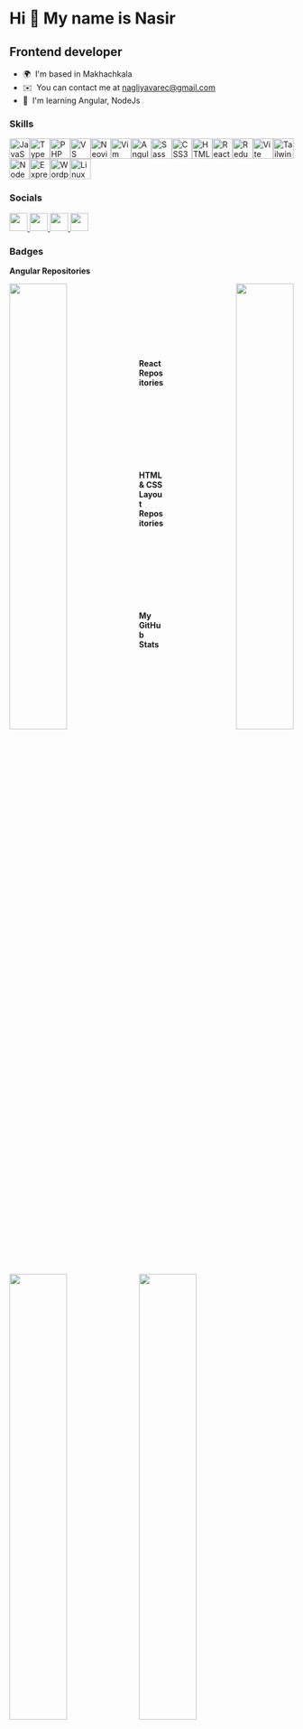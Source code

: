 Hi 👋 My name is Nasir
======================

Frontend developer
------------------

* 🌍  I'm based in Makhachkala
* ✉️  You can contact me at [nagliyavarec@gmail.com](mailto:nagliyavarec@gmail.com)
* 🧠  I'm learning Angular, NodeJs

### Skills


<p align="left">
<a href="https://developer.mozilla.org/en-US/docs/Web/JavaScript" target="_blank" rel="noreferrer"><img src="https://raw.githubusercontent.com/danielcranney/readme-generator/main/public/icons/skills/javascript-colored.svg" width="36" height="36" alt="JavaScript" /></a><a href="https://www.typescriptlang.org/" target="_blank" rel="noreferrer"><img src="https://raw.githubusercontent.com/danielcranney/readme-generator/main/public/icons/skills/typescript-colored.svg" width="36" height="36" alt="TypeScript" /></a><a href="https://www.php.net/" target="_blank" rel="noreferrer"><img src="https://raw.githubusercontent.com/danielcranney/readme-generator/main/public/icons/skills/php-colored.svg" width="36" height="36" alt="PHP" /></a><a href="https://code.visualstudio.com/" target="_blank" rel="noreferrer"><img src="https://raw.githubusercontent.com/danielcranney/readme-generator/main/public/icons/skills/visualstudiocode.svg" width="36" height="36" alt="VS Code" /></a><a href="https://neovim.io/" target="_blank" rel="noreferrer"><img src="https://raw.githubusercontent.com/danielcranney/readme-generator/main/public/icons/skills/neovim.svg" width="36" height="36" alt="Neovim" /></a><a href="https://www.vim.org/" target="_blank" rel="noreferrer"><img src="https://raw.githubusercontent.com/danielcranney/readme-generator/main/public/icons/skills/vim.svg" width="36" height="36" alt="Vim" /></a><a href="https://angular.io/" target="_blank" rel="noreferrer"><img src="https://raw.githubusercontent.com/danielcranney/readme-generator/main/public/icons/skills/angularjs-colored.svg" width="36" height="36" alt="Angular" /></a><a href="https://sass-lang.com/" target="_blank" rel="noreferrer"><img src="https://raw.githubusercontent.com/danielcranney/readme-generator/main/public/icons/skills/sass-colored.svg" width="36" height="36" alt="Sass" /></a><a href="https://www.w3.org/TR/CSS/#css" target="_blank" rel="noreferrer"><img src="https://raw.githubusercontent.com/danielcranney/readme-generator/main/public/icons/skills/css3-colored.svg" width="36" height="36" alt="CSS3" /></a><a href="https://developer.mozilla.org/en-US/docs/Glossary/HTML5" target="_blank" rel="noreferrer"><img src="https://raw.githubusercontent.com/danielcranney/readme-generator/main/public/icons/skills/html5-colored.svg" width="36" height="36" alt="HTML5" /></a><a href="https://reactjs.org/" target="_blank" rel="noreferrer"><img src="https://raw.githubusercontent.com/danielcranney/readme-generator/main/public/icons/skills/react-colored.svg" width="36" height="36" alt="React" /></a><a href="https://redux.js.org/" target="_blank" rel="noreferrer"><img src="https://raw.githubusercontent.com/danielcranney/readme-generator/main/public/icons/skills/redux-colored.svg" width="36" height="36" alt="Redux" /></a><a href="https://vitejs.dev/" target="_blank" rel="noreferrer"><img src="https://raw.githubusercontent.com/danielcranney/readme-generator/main/public/icons/skills/vite-colored.svg" width="36" height="36" alt="Vite" /></a><a href="https://tailwindcss.com/" target="_blank" rel="noreferrer"><img src="https://raw.githubusercontent.com/danielcranney/readme-generator/main/public/icons/skills/tailwindcss-colored.svg" width="36" height="36" alt="TailwindCSS" /></a><a href="https://nodejs.org/en/" target="_blank" rel="noreferrer"><img src="https://raw.githubusercontent.com/danielcranney/readme-generator/main/public/icons/skills/nodejs-colored.svg" width="36" height="36" alt="NodeJS" /></a><a href="https://expressjs.com/" target="_blank" rel="noreferrer"><img src="https://raw.githubusercontent.com/danielcranney/readme-generator/main/public/icons/skills/express-colored.svg" width="36" height="36" alt="Express" /></a><a href="https://wordpress.com" target="_blank" rel="noreferrer"><img src="https://raw.githubusercontent.com/danielcranney/readme-generator/main/public/icons/skills/wordpress-colored.svg" width="36" height="36" alt="Wordpress" /></a><a href="https://www.linux.org" target="_blank" rel="noreferrer"><img src="https://raw.githubusercontent.com/danielcranney/readme-generator/main/public/icons/skills/linux-colored.svg" width="36" height="36" alt="Linux" /></a>
</p>


### Socials

<p align="left"> <a href="https://discord.com/users/nweb" target="_blank" rel="noreferrer"> <picture> <source media="(prefers-color-scheme: dark)" srcset="https://raw.githubusercontent.com/danielcranney/readme-generator/main/public/icons/socials/discord-dark.svg" /> <source media="(prefers-color-scheme: light)" srcset="https://raw.githubusercontent.com/danielcranney/readme-generator/main/public/icons/socials/discord.svg" /> <img src="https://raw.githubusercontent.com/danielcranney/readme-generator/main/public/icons/socials/discord.svg" width="32" height="32" /> </picture> </a> <a href="https://www.github.com/kais-blkc" target="_blank" rel="noreferrer"> <picture> <source media="(prefers-color-scheme: dark)" srcset="https://raw.githubusercontent.com/danielcranney/readme-generator/main/public/icons/socials/github-dark.svg" /> <source media="(prefers-color-scheme: light)" srcset="https://raw.githubusercontent.com/danielcranney/readme-generator/main/public/icons/socials/github.svg" /> <img src="https://raw.githubusercontent.com/danielcranney/readme-generator/main/public/icons/socials/github.svg" width="32" height="32" /> </picture> </a> <a href="http://www.instagram.com/nasir.web" target="_blank" rel="noreferrer"> <picture> <source media="(prefers-color-scheme: dark)" srcset="https://raw.githubusercontent.com/danielcranney/readme-generator/main/public/icons/socials/instagram-dark.svg" /> <source media="(prefers-color-scheme: light)" srcset="https://raw.githubusercontent.com/danielcranney/readme-generator/main/public/icons/socials/instagram.svg" /> <img src="https://raw.githubusercontent.com/danielcranney/readme-generator/main/public/icons/socials/instagram.svg" width="32" height="32" /> </picture> </a> <a href="https://www.linkedin.com/in/nasir-saifulaev-87bb97214" target="_blank" rel="noreferrer"> <picture> <source media="(prefers-color-scheme: dark)" srcset="https://raw.githubusercontent.com/danielcranney/readme-generator/main/public/icons/socials/linkedin-dark.svg" /> <source media="(prefers-color-scheme: light)" srcset="https://raw.githubusercontent.com/danielcranney/readme-generator/main/public/icons/socials/linkedin.svg" /> <img src="https://raw.githubusercontent.com/danielcranney/readme-generator/main/public/icons/socials/linkedin.svg" width="32" height="32" /> </picture> </a></p>

### Badges
<b>Angular Repositories</b>

<div width="100%" align="center">
  <a href="https://github.com/kais-blkc/effective_mobile_test" align="left">
    <img align="left" width="45%" src="https://github-readme-stats.vercel.app/api/pin/?username=kais-blkc&repo=effective_mobile_test&title_color=c4473a&text_color=c4473a&icon_color=c4473a&bg_color=ffffff25&hide_border=true&locale=en" />
  </a>
  <a href="https://github.com/kais-blkc/nakiki_maps" align="right">
    <img align="right" width="45%" src="https://github-readme-stats.vercel.app/api/pin/?username=kais-blkc&repo=nakiki_maps&title_color=c4473a&text_color=c4473a&icon_color=c4473a&bg_color=ffffff25&hide_border=true&locale=en" />
  </a>
</div>
<br /><br /><br /><br /><br /><br /><br />

<b>React Repositories</b>

<div width="100%" align="center">
  <a href="https://github.com/kais-blkc/jwi" align="left">
    <img align="left" width="45%" src="https://github-readme-stats.vercel.app/api/pin/?username=kais-blkc&repo=jwi&title_color=0891b2&text_color=0891b2&icon_color=0891b2&bg_color=ffffff05&hide_border=true&locale=en" />
  </a>
  <a href="https://github.com/kais-blkc/react_todo_app" align="left">
    <img align="left" width="45%" src="https://github-readme-stats.vercel.app/api/pin/?username=kais-blkc&repo=react_todo_app&title_color=0891b2&text_color=0891b2&icon_color=0891b2&bg_color=ffffff25&hide_border=true&locale=en" />
  </a>
</div>
<br /><br /><br /><br /><br /><br /><br />

<b>HTML & CSS Layout Repositories</b>

<div width="100%" align="center">
  <a href="https://github.com/kais-blkc/practice" align="left">
    <img align="left" width="45%" src="https://github-readme-stats.vercel.app/api/pin/?username=kais-blkc&repo=practice&title_color=e3b341&text_color=e3b341&icon_color=e3b341&bg_color=ffffff25&hide_border=true&locale=en" />
  </a>
</div>
<br /><br /><br /><br /><br /><br /><br />


<b>My GitHub Stats</b>

<a href="http://www.github.com/kais-blkc"><img src="https://github-readme-stats.vercel.app/api?username=kais-blkc&show_icons=true&hide=&count_private=true&title_color=0891b2&text_color=0891b2&icon_color=0891b2&bg_color=ffffff25&hide_border=true&show_icons=true" alt="kais-blkc's GitHub stats" /></a>

<a href="https://github.com/kais-blkc" align="left"><img src="https://github-readme-stats.vercel.app/api/top-langs/?username=kais-blkc&langs_count=10&title_color=0891b2&text_color=0891b2&icon_color=0891b2&bg_color=ffffff25&hide_border=true&locale=en&custom_title=Top%20%Languages" alt="Top Languages" /></a>


